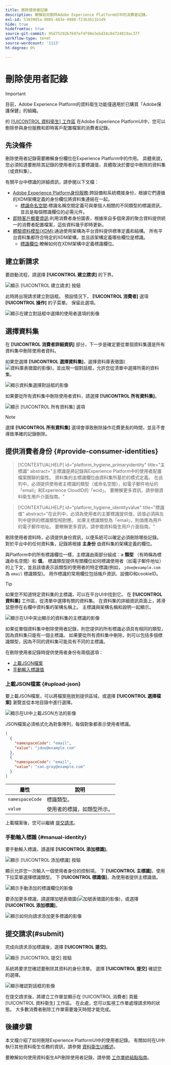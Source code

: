 ```yaml
---
title: 刪除使用者記錄
description: 瞭解如何刪除Adobe Experience PlatformUI中的消費者記錄。
exl-id: 5303905a-9005-483e-9980-f23b3b11b1d9
hide: true
hidefromtoc: true
source-git-commit: 95d75292b7697ef4f98e3ebd34c04724019ac37f
workflow-type: tm+mt
source-wordcount: '1113'
ht-degree: 0%

---
```


# 刪除使用者記錄

>[!IMPORTANT]
>
>目前，Adobe Experience Platform的資料衛生功能僅適用於已購買「Adobe保護保健」的組織。

的 [[!UICONTROL 資料衛生] 工作區](./overview.md) 在Adobe Experience PlatformUI中，您可以刪除參與身份服務和即時客戶配置檔案的消費者記錄。

## 先決條件

刪除使用者記錄需要瞭解身份欄位在Experience Platform中的作用。 具體來說，您必須知道要刪除其記錄的使用者的主要標識值，具體取決於要從中刪除的資料集（或資料集）。

有關平台中標識的詳細資訊，請參閱以下文檔：

* [Adobe Experience Platform身份服務](../../identity-service/home.md):跨設備和系統橋接身份，根據它們遵循的XDM架構定義的身份欄位將資料集連結在一起。
   * [標識命名空間](../../identity-service/namespaces.md):標識名稱空間定義可與單個人相關的不同類型的標識資訊，並且是每個標識欄位的必需元件。
* [即時客戶概要資訊](../../profile/home.md):利用消費者身份圖表，根據來自多個來源的聚合資料提供統一的消費者配置檔案，這些資料幾乎即時更新。
* [體驗資料模型(XDM)](../../xdm/home.md):通過使用架構為平台資料提供標準定義和結構。 所有平台資料集都符合特定的XDM架構，並且該架構定義哪些欄位是標識。
   * [標識欄位](../../xdm/ui/fields/identity.md):瞭解如何在XDM架構中定義標識欄位。

## 建立新請求

要啟動流程，請選擇 **[!UICONTROL 建立請求]** 的下界。

![顯示 [!UICONTROL 建立請求] 按鈕](../images/ui/delete-consumer/create-request-button.png)

此時將出現請求建立對話框。 預設情況下， **[!UICONTROL 消費者]** 選項 **[!UICONTROL 操作]** 的子菜單。 保留此選項。

![顯示在建立對話框中選擇的使用者選項的影像](../images/ui/delete-consumer/consumer-action.png)

## 選擇資料集

在 **[!UICONTROL 消費者詳細資訊]** 部分，下一步是確定要從單個資料集還是所有資料集中刪除使用者資料。

如果您選擇 **[!UICONTROL 選擇資料集]**，選擇資料庫表徵圖(![資料庫表徵圖的影像](../images/ui/delete-consumer/database-icon.png))，並出現一個對話框，允許您從清單中選擇所需的資料集。

![顯示資料集選擇對話框的影像](../images/ui/delete-consumer/select-dataset.png)

如果要從所有資料集中刪除使用者資料，請選擇 **[!UICONTROL 所有資料集]**。

![顯示 [!UICONTROL 所有資料集] 選項](../images/ui/delete-consumer/all-datasets.png)

>[!NOTE]
>
>選擇 **[!UICONTROL 所有資料集]** 選項會導致刪除操作花費更長的時間，並且不會導致準確的記錄刪除。

## 提供消費者身份 {#provide-consumer-identities}

>[!CONTEXTUALHELP]
>id="platform_hygiene_primaryidentity"
>title="主標識"
>abstract="主標識是將記錄與Experience Platform中的使用者配置檔案關聯的屬性。 資料集的主標識欄位由資料集所基於的模式定義。 在此列中，必須提供使用者主標識的類型（或命名空間），如電子郵件地址的「email」和Experience CloudID的「ecid」。 要瞭解更多資訊，請參閱資料衛生用戶介面指南。"

>[!CONTEXTUALHELP]
>id="platform_hygiene_identityvalue"
>title="標識值"
>abstract="在此列中，必須為使用者的主要標識提供值，該值必須與左列中提供的標識類型相對應。 如果主標識類型為「email」，則值應為用戶的電子郵件地址。 要瞭解更多資訊，請參閱資料衛生用戶介面指南。"

刪除使用者資料時，必須提供身份資訊，以便系統可以確定必須刪除哪些記錄。 對於平台中的任何資料集，記錄將根據 **主身份** 由資料集的架構定義的欄位。

與Platform中的所有標識欄位一樣，主標識由兩部分組成：a **類型** （有時稱為標識命名空間）和 **值**。 標識類型提供有關欄位如何標識使用者（如電子郵件地址）的上下文，並且該值表示該類型的使用者的特定標識(例如， `jdoe@example.com` 為 `email` 標識類型)。  用作標識的常用欄位包括帳戶資訊、設備ID和cookieID。

>[!TIP]
>
>如果您不知道特定資料集的主標識，可以在平台UI中找到它。 在 **[!UICONTROL 資料集]** 工作區，從清單中選擇有關的資料集。 在資料集的詳細資訊頁面上，將滑鼠懸停在右欄中資料集的架構名稱上。 主標識與架構名稱和說明一起顯示。
>
>![顯示在UI中突出顯示的資料集的主標識的影像](../images/ui/delete-consumer/dataset-primary-identity.png)

如果從單個資料集中刪除使用者記錄，則您提供的所有標識必須具有相同的類型，因為資料集只能有一個主標識。 如果要從所有資料集中刪除，則可以包括多個標識類型，因為不同的資料集可能具有不同的主標識。

在刪除使用者記錄時提供使用者身份有兩個選項：

* [上載JSON檔案](#upload-json)
* [手動輸入標識值](#manual-identity)

### 上載JSON檔案 {#upload-json}

要上載JSON檔案，可以將檔案拖放到提供區域，或選擇 **[!UICONTROL 選擇檔案]** 瀏覽並從本地目錄中進行選擇。

![顯示在UI中上載JSON方法的影像](../images/ui/delete-consumer/upload-json.png)

JSON檔案必須格式化為對象陣列，每個對象都表示使用者標識。

```json
[
  {
    "namespaceCode": "email",
    "value": "jdoe@example.com"
  },
  {
    "namespaceCode": "email",
    "value": "san.gray@example.com"
  }
]
```

| 屬性 | 說明 |
| --- | --- |
| `namespaceCode` | 標識類型。 |
| `value` | 使用者的標識，如類型所示。 |

上載檔案後，您可以繼續 [提交請求](#submit)。

### 手動輸入標識 {#manual-identity}

要手動輸入標識，請選擇 **[!UICONTROL 添加標識]**。

![顯示 [!UICONTROL 添加標識] 按鈕](../images/ui/delete-consumer/add-identity.png)

顯示允許您一次輸入一個使用者身份的控制項。 下 **[!UICONTROL 主標識]**，使用下拉菜單選擇標識類型。 下 **[!UICONTROL 標識值]**，為使用者提供主標識值。

![顯示手動添加的標識欄位的影像](../images/ui/delete-consumer/identity-added.png)

要添加更多標識，請選擇加號表徵圖(![加號表徵圖的影像](../images/ui/delete-consumer/plus-icon.png))，或選擇 **[!UICONTROL 添加標識]**。

![顯示如何向請求添加更多標識的影像](../images/ui/delete-consumer/more-identities.png)

## 提交請求(#submit)

完成向請求添加標識後，選擇 **[!UICONTROL 提交]**。

![顯示 [!UICONTROL 提交] 按鈕](../images/ui/delete-consumer/submit.png)

系統將要求您確認要刪除其資料的身份清單。 選擇 **[!UICONTROL 提交]** 確認您的選擇。

![顯示確認對話框的影像](../images/ui/delete-consumer/confirm-request.png)

在提交請求後，將建立工作單並顯示在 [!UICONTROL 消費者] 頁籤 [!UICONTROL 資料衛生] 工作區。 在此處，您可以監視工作單處理請求時的狀態。 大多數消費者刪除工作單需要幾天時間才能完成。

## 後續步驟

本文檔介紹了如何刪除Experience PlatformUI中的使用者記錄。 有關如何在UI中執行其他資料衛生任務的資訊，請參閱 [資料衛生UI概述](./overview.md)。

要瞭解如何使用資料衛生API刪除使用者記錄，請參閱 [工作單終結點指南](../api/workorder.md)。
